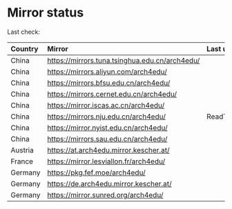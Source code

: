 <script src="./time.js"></script>
# Mirror status
Last check: <script type="text/javascript">localize(1716193442.3428936);</script>

|Country|Mirror|Last update|
|:------|:-----|:----------|
|China|https://mirrors.tuna.tsinghua.edu.cn/arch4edu/|<script type="text/javascript">localize(1716143409);</script>|
|China|https://mirrors.aliyun.com/arch4edu/|<script type="text/javascript">localize(1716143409);</script>|
|China|https://mirrors.bfsu.edu.cn/arch4edu/|<script type="text/javascript">localize(1716143409);</script>|
|China|https://mirrors.cernet.edu.cn/arch4edu/|<script type="text/javascript">localize(1716143409);</script>|
|China|https://mirror.iscas.ac.cn/arch4edu/|<script type="text/javascript">localize(1716143409);</script>|
|China|https://mirrors.nju.edu.cn/arch4edu/|ReadTimeout|
|China|https://mirror.nyist.edu.cn/arch4edu/|<script type="text/javascript">localize(1716143409);</script>|
|China|https://mirrors.sau.edu.cn/arch4edu/|<script type="text/javascript">localize(1716143409);</script>|
|Austria|https://at.arch4edu.mirror.kescher.at/|<script type="text/javascript">localize(1716143409);</script>|
|France|https://mirror.lesviallon.fr/arch4edu/|<script type="text/javascript">localize(1716143409);</script>|
|Germany|https://pkg.fef.moe/arch4edu/|<script type="text/javascript">localize(1716143409);</script>|
|Germany|https://de.arch4edu.mirror.kescher.at/|<script type="text/javascript">localize(1716143409);</script>|
|Germany|https://mirror.sunred.org/arch4edu/|<script type="text/javascript">localize(1716143409);</script>|

<script src="./tablefilter/tablefilter.js"></script>
<script src="./table.js"></script>